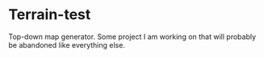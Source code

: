 # Terrain-test
Top-down map generator. 
Some project I am working 
on that will probably be 
abandoned like everything else. 
